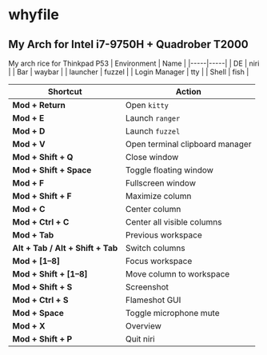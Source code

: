 # whyfile
## My Arch for Intel i7-9750H + Quadrober T2000
My arch rice for Thinkpad P53
| Environment | Name |
|-----|-----|
| DE | niri | 
| Bar | waybar |
| launcher | fuzzel |
| Login Manager | tty |
| Shell | fish |

| Shortcut | Action |
|----------|--------|
| **Mod + Return** | Open `kitty` |
| **Mod + E** | Launch `ranger` |
| **Mod + D** | Launch `fuzzel` |
| **Mod + V** | Open terminal clipboard manager |
| **Mod + Shift + Q** | Close window |
| **Mod + Shift + Space** | Toggle floating window |
| **Mod + F** | Fullscreen window |
| **Mod + Shift + F** | Maximize column |
| **Mod + C** | Center column |
| **Mod + Ctrl + C** | Center all visible columns |
| **Mod + Tab** | Previous workspace |
| **Alt + Tab / Alt + Shift + Tab** | Switch columns |
| **Mod + [1–8]** | Focus workspace |
| **Mod + Shift + [1–8]** | Move column to workspace |
| **Mod + Shift + S** | Screenshot |
| **Mod + Ctrl + S** | Flameshot GUI |
| **Mod + Space** | Toggle microphone mute |
| **Mod + X** | Overview |
| **Mod + Shift + P** | Quit niri |
